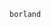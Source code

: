 `borland`
<!--stackedit_data:
eyJoaXN0b3J5IjpbLTEyNTg5ODU2OCwtMTA3NTQwNTY1NCwtMj
A4ODc0NjYxMiwtMTM3MzgwMzM3NywtMTEwNzQ0MDU0OF19
-->
